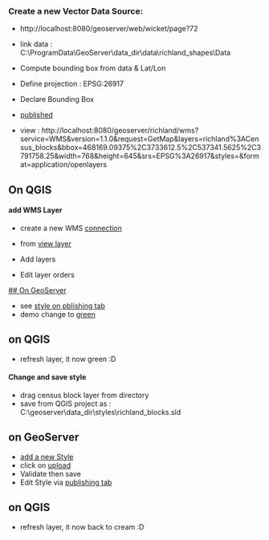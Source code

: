 ### Create a new Vector Data Source: 

- http://localhost:8080/geoserver/web/wicket/page?72

- link data : C:\ProgramData\GeoServer\data_dir\data\richland_shapes\Data

- Compute bounding box from data & Lat/Lon

- Define projection : EPSG:26917 

- Declare Bounding Box

- [published](http://localhost:8080/geoserver/web/wicket/bookmarkable/org.geoserver.web.data.layer.LayerPage?108)

- view : http://localhost:8080/geoserver/richland/wms?service=WMS&version=1.1.0&request=GetMap&layers=richland%3ACensus_blocks&bbox=468169.09375%2C3733612.5%2C537341.5625%2C3791758.25&width=768&height=645&srs=EPSG%3A26917&styles=&format=application/openlayers

## On QGIS

#### add WMS Layer 

- create a new WMS [connection](http://localhost:8080/geoserver/richland/wms?)
- from [view layer](http://localhost:8080/geoserver/richland/wms?service=WMS&version=1.1.0&request=GetMap&layers=richland%3ACensus_blocks&bbox=468169.09375%2C3733612.5%2C537341.5625%2C3791758.25&width=768&height=645&srs=EPSG%3A26917&styles=&format=application/openlayers)

- Add layers

- Edit layer orders

[## On GeoServer](http://localhost:8080/geoserver/web/wicket/bookmarkable/org.geoserver.web.data.layer.LayerPage?117)
- see [style on pblishing tab](http://localhost:8080/geoserver/web/wicket/bookmarkable/org.geoserver.web.data.resource.ResourceConfigurationPage?115&name=Census_blocks&wsName=richland)
- demo change to [green](http://localhost:8080/geoserver/web/wicket/bookmarkable/org.geoserver.web.data.resource.ResourceConfigurationPage?115&name=Census_blocks&wsName=richland)

## on QGIS
- refresh layer, it now green :D

#### Change and save style
- drag census block layer from directory
- save from QGIS project as : C:\geoserver\data_dir\styles\richland_blocks.sld

## on GeoServer
- [add a new Style](http://localhost:8080/geoserver/web/wicket/bookmarkable/org.geoserver.wms.web.data.StyleNewPage?119)
- click on [upload](http://localhost:8080/geoserver/web/wicket/bookmarkable/org.geoserver.wms.web.data.StyleNewPage?119)
- Validate then save
- Edit Style via [publishing tab](http://localhost:8080/geoserver/web/wicket/bookmarkable/org.geoserver.web.data.resource.ResourceConfigurationPage?147&name=Census_blocks&wsName=richland)

## on QGIS
- refresh layer, it now back to cream :D
